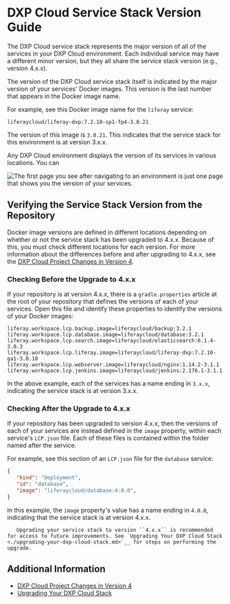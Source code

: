 # DXP Cloud Service Stack Version Guide

The DXP Cloud service stack represents the major version of all of the services in your DXP Cloud environment. Each individual service may have a different minor version, but they all share the service stack version (e.g., version 4.x.x).

The version of the DXP Cloud service stack itself is indicated by the major version of your services' Docker images. This version is the last number that appears in the Docker image name.

For example, see this Docker image name for the `liferay` service:

```
liferaycloud/liferay-dxp:7.2.10-sp1-fp4-3.0.21
```

The version of this image is `3.0.21`. This indicates that the service stack for this environment is at version 3.x.x.

Any DXP Cloud environment displays the version of its services in various locations. You can 

![The first page you see after navigating to an environment is just one page that shows you the version of your services.](./dxp-cloud-service-stack-version-guide/images/01.png)

## Verifying the Service Stack Version from the Repository

Docker image versions are defined in different locations depending on whether or not the service stack has been upgraded to 4.x.x. Because of this, you must check different locations for each version. For more information about the differences before and after upgrading to 4.x.x, see the [DXP Cloud Project Changes in Version 4](./dxp-cloud-project-changes-in-version-4.md).

### Checking Before the Upgrade to 4.x.x

If your repository is at version 4.x.x, there is a `gradle.properties` article at the root of your repository that defines the versions of each of your services. Open this file and identify these properties to identify the versions of your Docker images:

```properties
liferay.workspace.lcp.backup.image=liferaycloud/backup:3.2.1
liferay.workspace.lcp.database.image=liferaycloud/database:3.2.1
liferay.workspace.lcp.search.image=liferaycloud/elasticsearch:6.1.4-3.0.3
liferay.workspace.lcp.liferay.image=liferaycloud/liferay-dxp:7.2.10-ga1-3.0.10
liferay.workspace.lcp.webserver.image=liferaycloud/nginx:1.14.2-3.1.1
liferay.workspace.lcp.jenkins.image=liferaycloud/jenkins:2.176.1-3.1.1
```

In the above example, each of the services has a name ending in `3.x.x`, indicating the service stack is at version 3.x.x.

### Checking After the Upgrade to 4.x.x

If your repository has been upgraded to version 4.x.x, then the versions of each of your services are instead defined in the `image` property, within each service's `LCP.json` file. Each of these files is contained within the folder named after the service.

For example, see this section of an `LCP.json` file for the `database` service:

```json
{
   "kind": "Deployment",
   "id": "database",
   "image": "liferaycloud/database:4.0.0",
}
```

In this example, the `image` property's value has a name ending in `4.0.0`, indicating that the service stack is at version 4.x.x.

```tip::
   Upgrading your service stack to version ``4.x.x`` is recommended for access to future improvements. See `Upgrading Your DXP Cloud Stack <./upgrading-your-dxp-cloud-stack.md>`__ for steps on performing the upgrade.
```

## Additional Information

* [DXP Cloud Project Changes in Version 4](./dxp-cloud-project-changes-in-version-4.md)
* [Upgrading Your DXP Cloud Stack](./upgrading-your-dxp-cloud-stack.md)